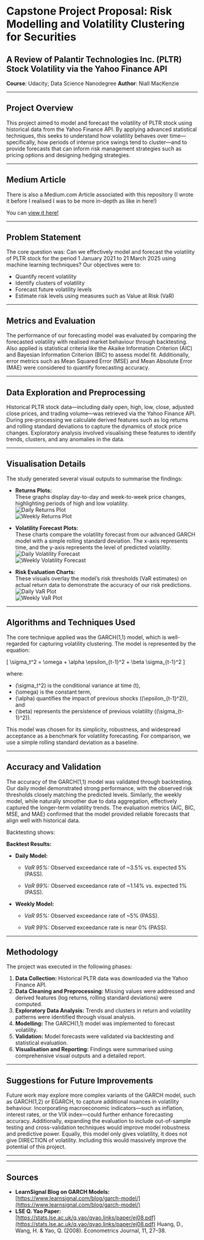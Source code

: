 # Capstone Project Proposal: Risk Modelling and Volatility Clustering for Securities  
## A Review of Palantir Technologies Inc. (PLTR) Stock Volatility via the Yahoo Finance API

**Course**: Udacity; Data Science Nanodegree
**Author**: Niall MacKenzie

---

## Project Overview  
This project aimed to model and forecast the volatility of PLTR stock using historical data from the Yahoo Finance API. By applying advanced statistical techniques, this seeks to understand how volatility behaves over time—specifically, how periods of intense price swings tend to cluster—and to provide forecasts that can inform risk management strategies such as pricing options and designing hedging strategies.

---

## Medium Article
There is also a Medium.com Article associated with this repository (I wrote it before I realised I was to be more in-depth as like in here!)

You can [view it here!](https://medium.com/@theniallmackenzie/forecasting-stock-volatility-a-glimpse-into-pltrs-future-with-machine-learning-be4f0e636e03)

---

## Problem Statement  
The core question was: Can we effectively model and forecast the volatility of PLTR stock for the period 1 January 2021 to 21 March 2025 using machine learning techniques? Our objectives were to:  
- Quantify recent volatility  
- Identify clusters of volatility  
- Forecast future volatility levels  
- Estimate risk levels using measures such as Value at Risk (VaR)

---

## Metrics and Evaluation  
The performance of our forecasting model was evaluated by comparing the forecasted volatility with realised market behaviour through backtesting. Also applied is statistical criteria like the Akaike Information Criterion (AIC) and Bayesian Information Criterion (BIC) to assess model fit. Additionally, error metrics such as Mean Squared Error (MSE) and Mean Absolute Error (MAE) were considered to quantify forecasting accuracy.

---

## Data Exploration and Preprocessing  
Historical PLTR stock data—including daily open, high, low, close, adjusted close prices, and trading volume—was retrieved via the Yahoo Finance API. During pre-processing we calculate derived features such as log returns and rolling standard deviations to capture the dynamics of stock price changes. Exploratory analysis involved visualising these features to identify trends, clusters, and any anomalies in the data.

---

## Visualisation Details  
The study generated several visual outputs to summarise the findings:

- **Returns Plots:**  
  These graphs display day-to-day and week-to-week price changes, highlighting periods of high and low volatility.  
  ![Daily Returns Plot](Outputs/returns_plot_daily.png)  
  ![Weekly Returns Plot](Outputs/returns_plot_weekly.png)

- **Volatility Forecast Plots:**  
  These charts compare the volatility forecast from our advanced GARCH model with a simple rolling standard deviation. The x-axis represents time, and the y-axis represents the level of predicted volatility.  
  ![Daily Volatility Forecast](Outputs/volatility_plot_daily.png)  
  ![Weekly Volatility Forecast](Outputs/volatility_plot_weekly.png)

- **Risk Evaluation Charts:**  
  These visuals overlay the model’s risk thresholds (VaR estimates) on actual return data to demonstrate the accuracy of our risk predictions.  
  ![Daily VaR Plot](Outputs/var_plot_daily.png)  
  ![Weekly VaR Plot](Outputs/var_plot_weekly.png)

---

## Algorithms and Techniques Used  
The core technique applied was the GARCH(1,1) model, which is well-regarded for capturing volatility clustering. The model is represented by the equation:

\[
\sigma_t^2 = \omega + \alpha \epsilon_{t-1}^2 + \beta \sigma_{t-1}^2
\]

where:  
- \(\sigma_t^2\) is the conditional variance at time \(t\),  
- \(\omega\) is the constant term,  
- \(\alpha\) quantifies the impact of previous shocks (\(\epsilon_{t-1}^2\)), and  
- \(\beta\) represents the persistence of previous volatility (\(\sigma_{t-1}^2\)).  

This model was chosen for its simplicity, robustness, and widespread acceptance as a benchmark for volatility forecasting. For comparison, we use a simple rolling standard deviation as a baseline.

---

## Accuracy and Validation  
The accuracy of the GARCH(1,1) model was validated through backtesting. Our daily model demonstrated strong performance, with the observed risk thresholds closely matching the predicted levels. Similarly, the weekly model, while naturally smoother due to data aggregation, effectively captured the longer-term volatility trends. The evaluation metrics (AIC, BIC, MSE, and MAE) confirmed that the model provided reliable forecasts that align well with historical data.

Backtesting shows: 


**Backtest Results:**  

- **Daily Model:**

  - *VaR 95%:* Observed exceedance rate of ~3.5% vs. expected 5% (PASS).  

  - *VaR 99%:* Observed exceedance rate of ~1.14% vs. expected 1% (PASS).

- **Weekly Model:**   

  - *VaR 95%:* Observed exceedance rate of ~5% (PASS).  

  - *VaR 99%:* Observed exceedance rate is near 0% (PASS).

---

## Methodology  
The project was executed in the following phases:
1. **Data Collection:** Historical PLTR data was downloaded via the Yahoo Finance API.
2. **Data Cleaning and Preprocessing:** Missing values were addressed and derived features (log returns, rolling standard deviations) were computed.
3. **Exploratory Data Analysis:** Trends and clusters in return and volatility patterns were identified through visual analysis.
4. **Modelling:** The GARCH(1,1) model was implemented to forecast volatility.
5. **Validation:** Model forecasts were validated via backtesting and statistical evaluation.
6. **Visualisation and Reporting:** Findings were summarised using comprehensive visual outputs and a detailed report.

---

## Suggestions for Future Improvements  
Future work may explore more complex variants of the GARCH model, such as GARCH(1,2) or EGARCH, to capture additional nuances in volatility behaviour. Incorporating macroeconomic indicators—such as inflation, interest rates, or the VIX index—could further enhance forecasting accuracy. Additionally, expanding the evaluation to include out-of-sample testing and cross-validation techniques would improve model robustness and predictive power. Equally, this model only gives volatility, it does not give DIRECTION of volatility. Including this would massively improve the potential of this project. 

---
---

## Sources  
- **LearnSignal Blog on GARCH Models:** [https://www.learnsignal.com/blog/garch-model/](https://www.learnsignal.com/blog/garch-model/)  
- **LSE Q. Yao Paper:** [https://stats.lse.ac.uk/q.yao/qyao.links/paper/ej08.pdf](https://stats.lse.ac.uk/q.yao/qyao.links/paper/ej08.pdf) Huang, D., Wang, H. & Yao, Q. (2008). Econometrics Journal, 11, 27–38.  